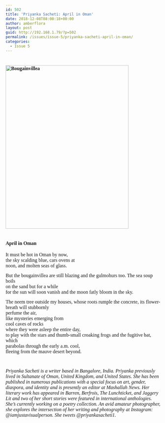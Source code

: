 ```yaml
---
id: 502
title: 'Priyanka Sacheti: April in Oman'
date: 2018-12-08T08:00:18+00:00
author: amberflora
layout: post
guid: http://192.168.1.79/?p=502
permalink: /issues/issue-5/priyanka-sacheti-april-in-oman/
categories:
  - Issue 5
---
```

# <span style="font-family: georgia, palatino, serif; font-size: 12pt;"><img loading="lazy" class="aligncenter wp-image-566" src="http://amberflora.com/wp-content/uploads/2018/11/IMG_1189-e1543350639173.jpg" alt="Bougainvillea" width="400" height="533" srcset="/assets/wp-content/uploads/2018/11/IMG_1189-e1543350639173.jpg 3024w, /assets/wp-content/uploads/2018/11/IMG_1189-e1543350639173-225x300.jpg 225w, /assets/wp-content/uploads/2018/11/IMG_1189-e1543350639173-768x1024.jpg 768w" sizes="(max-width: 400px) 100vw, 400px" /></span>

# <span style="font-family: georgia, palatino, serif; font-size: 12pt;">April in Oman</span>

<span style="font-size: 12pt; font-family: georgia, palatino, serif;">It must be hot in Oman by now,</span>  
<span style="font-size: 12pt; font-family: georgia, palatino, serif;">the sky scalding blue, cars ovens at</span>  
<span style="font-size: 12pt; font-family: georgia, palatino, serif;">noon, and molten seas of glass.</span>

<span style="font-size: 12pt; font-family: georgia, palatino, serif;">But the bougainvillea are still blazing and the gulmohurs too. The sea soup boils</span>  
<span style="font-size: 12pt; font-family: georgia, palatino, serif;">on the sand but for a while</span>  
<span style="font-size: 12pt; font-family: georgia, palatino, serif;">for the sun will soon vanish and the moon fatly bloom in the sky.</span>

<span style="font-size: 12pt; font-family: georgia, palatino, serif;">The neem tree outside my houses, whose roots rumple the concrete, its flower-breath will stubbornly<br /> perfume the air,</span>  
<span style="font-size: 12pt; font-family: georgia, palatino, serif;">like mysteries emerging from</span>  
<span style="font-size: 12pt; font-family: georgia, palatino, serif;">cool caves of rocks</span>  
<span style="font-size: 12pt; font-family: georgia, palatino, serif;">where they were asleep the entire day,</span>  
<span style="font-size: 12pt; font-family: georgia, palatino, serif;">to play with the stars and thumb-small croaking frogs and the fugitive bat, which</span>  
<span style="font-size: 12pt; font-family: georgia, palatino, serif;">parabolas through the early a.m. cool,</span>  
<span style="font-size: 12pt; font-family: georgia, palatino, serif;">fleeing from the mauve desert beyond.</span>

&nbsp;

<span style="font-size: 12pt; font-family: georgia, palatino, serif;"><em>Priyanka Sacheti is a writer based in Bangalore, India. Priyanka previously lived in Sultanate of Oman, United Kingdom, and United States. She has been published in numerous publications with a special focus on art, gender, diaspora, and identity and is presently an editor at Mashallah News. Her literary work has appeared in Barren, Berfrois, The Lunchticket, and Jaggery Lit and two of her short stories were featured in international anthologies. She&#8217;s currently working on a poetry collection. An avid amateur photographer, she explores the intersection of her writing and photography at Instagram: @iamjustavisualperson. She tweets @priyankasacheti1.</em></span>
